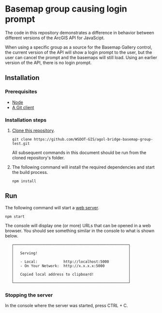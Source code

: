 # Basemap group causing login prompt

The code in this repository demonstrates a difference in behavior between different versions of the ArcGIS API for JavaScipt.

When using a specific group as a source for the Basemap Gallery control, the current version of the API will show a login prompt to the user, but the user can cancel the prompt and the basemaps will still load. Using an earlier version of the API, there is no login prompt.

## Installation

### Prerequisites

- [Node]
- [A Git client]

### Installation steps

1.  [Clone this repository][git clone].

    ```console
    git clone https://github.com/WSDOT-GIS/agol-bridge-basemap-group-test.git
    ```

    All subsequent commands in this document should be run from the cloned repository's folder.

2.  The following command will install the required dependencies and start the build process.

    ```console
    npm install
    ```

## Run

The following command will start a [web server].

```console
npm start
```

The console will display one (or more) URLs that can be opened in a web browser. You should see something similar in the console to what is shown below.

```console
   ┌─────────────────────────────────────────────────────┐
   │                                                     │
   │   Serving!                                          │
   │                                                     │
   │   - Local:            http://localhost:5000         │
   │   - On Your Network:  http://x.x.x.x:5000           │
   │                                                     │
   │   Copied local address to clipboard!                │
   │                                                     │
   └─────────────────────────────────────────────────────┘
```

### Stopping the server

In the console where the server was started, press CTRL + C.

[a git client]: https://git-scm.com/downloads
[git clone]: https://git-scm.com/book/en/v2/Git-Basics-Getting-a-Git-Repository#_git_cloning
[web server]: https://www.npmjs.com/package/serve
[node]: https://nodejs.org
